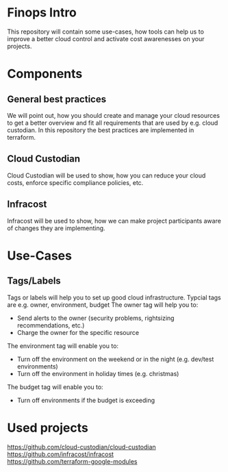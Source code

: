 # Finops Intro

This repository will contain some use-cases, how tools can help us to improve a better cloud control and activate cost awarenesses on your projects.

# Components
## General best practices
We will point out, how you should create and manage your cloud resources to get a better overview and fit all requirements that are used by e.g. cloud custodian. In this repository the best practices are implemented in terraform.

## Cloud Custodian
Cloud Custodian will be used to show, how you can reduce your cloud costs, enforce specific compliance policies, etc.

## Infracost
Infracost will be used to show, how we can make project participants aware of changes they are implementing.

# Use-Cases
## Tags/Labels
Tags or labels will help you to set up good cloud infrastructure. Typcial tags are e.g. owner, environment, budget 
The owner tag will help you to:
- Send alerts to the owner (security problems, rightsizing recommendations, etc.)
- Charge the owner for the specific resource
  
The environment tag will enable you to:
- Turn off the environment on the weekend or in the night (e.g. dev/test environments)
- Turn off the environment in holiday times (e.g. christmas)
  
The budget tag will enable you to:
- Turn off environments if the budget is exceeding
 
# Used projects
https://github.com/cloud-custodian/cloud-custodian  
https://github.com/infracost/infracost  
https://github.com/terraform-google-modules  
 